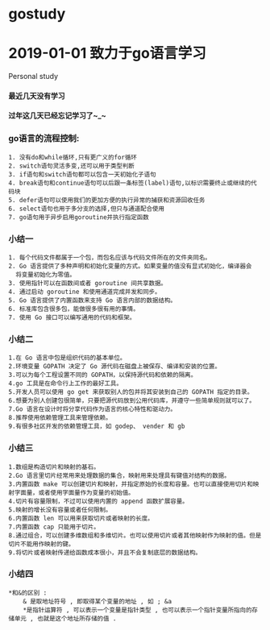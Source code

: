 # gostudy
# 2019-01-01 致力于go语言学习
Personal study
#### 最近几天没有学习
#### 过年这几天已经忘记学习了~_~
### go语言的流程控制:
    1. 没有do和while循环,只有更广义的for循环
    2. switch语句灵活多变,还可以用于类型判断
    3. if语句和switch语句都可以包含一天初始化子语句
    4. break语句和continue语句可以后跟一条标签(label)语句,以标识需要终止或继续的代码块
    5. defer语句可以使用我们的更加方便的执行异常的捕获和资源回收任务
    6. select语句也用于多分支的选择,但只与通道配合使用
    7. go语句用于异步启用goroutine并执行指定函数
### 小结一
    1. 每个代码文件都属于一个包，而包名应该与代码文件所在的文件夹同名。
    2. Go 语言提供了多种声明和初始化变量的方式。如果变量的值没有显式初始化，编译器会
      将变量初始化为零值。
    3. 使用指针可以在函数间或者 goroutine 间共享数据。
    4. 通过启动 goroutine 和使用通道完成并发和同步。
    5. Go 语言提供了内置函数来支持 Go 语言内部的数据结构。
    6. 标准库包含很多包，能做很多很有用的事情。
    7. 使用 Go 接口可以编写通用的代码和框架。
### 小结二
    1.在 Go 语言中包是组织代码的基本单位。      
    2.环境变量 GOPATH 决定了 Go 源代码在磁盘上被保存、编译和安装的位置。   
    3.可以为每个工程设置不同的 GOPATH，以保持源代码和依赖的隔离。   
    4.go 工具是在命令行上工作的最好工具。   
    5.开发人员可以使用 go get 来获取别人的包并将其安装到自己的 GOPATH 指定的目录。   
    6.想要为别人创建包很简单，只要把源代码放到公用代码库，并遵守一些简单规则就可以了。   
    7.Go 语言在设计时将分享代码作为语言的核心特性和驱动力。   
    8.推荐使用依赖管理工具来管理依赖。   
    9.有很多社区开发的依赖管理工具，如 godep、 vender 和 gb
### 小结三
    1.数组是构造切片和映射的基石。
    2.Go 语言里切片经常用来处理数据的集合，映射用来处理具有键值对结构的数据。
    3.内置函数 make 可以创建切片和映射，并指定原始的长度和容量。也可以直接使用切片和映射字面量，或者使用字面量作为变量的初始值。
    4.切片有容量限制，不过可以使用内置的 append 函数扩展容量。
    5.映射的增长没有容量或者任何限制。
    6.内置函数 len 可以用来获取切片或者映射的长度。
    7.内置函数 cap 只能用于切片。
    8.通过组合，可以创建多维数组和多维切片。也可以使用切片或者其他映射作为映射的值。但是切片不能用作映射的键。
    9.将切片或者映射传递给函数成本很小，并且不会复制底层的数据结构。
### 小结四
    *和&的区别 :
        & 是取地址符号 , 即取得某个变量的地址 , 如 ; &a
        *是指针运算符 , 可以表示一个变量是指针类型 , 也可以表示一个指针变量所指向的存储单元 , 也就是这个地址所存储的值 .        